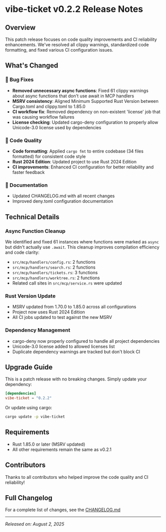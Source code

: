 # vibe-ticket v0.2.2 Release Notes

## Overview

This patch release focuses on code quality improvements and CI reliability enhancements. We've resolved all clippy warnings, standardized code formatting, and fixed various CI configuration issues.

## What's Changed

### 🐛 Bug Fixes
- **Removed unnecessary async functions**: Fixed 61 clippy warnings about async functions that don't use await in MCP handlers
- **MSRV consistency**: Aligned Minimum Supported Rust Version between Cargo.toml and clippy.toml to 1.85.0
- **CI workflow fix**: Removed dependency on non-existent 'license' job that was causing workflow failures
- **License checking**: Updated cargo-deny configuration to properly allow Unicode-3.0 license used by dependencies

### 🎨 Code Quality
- **Code formatting**: Applied `cargo fmt` to entire codebase (34 files formatted) for consistent code style
- **Rust 2024 Edition**: Updated project to use Rust 2024 Edition
- **CI improvements**: Enhanced CI configuration for better reliability and faster feedback

### 📝 Documentation
- Updated CHANGELOG.md with all recent changes
- Improved deny.toml configuration documentation

## Technical Details

### Async Function Cleanup
We identified and fixed 61 instances where functions were marked as `async` but didn't actually use `.await`. This cleanup improves compilation efficiency and code clarity:
- `src/mcp/handlers/config.rs`: 2 functions
- `src/mcp/handlers/search.rs`: 2 functions  
- `src/mcp/handlers/tickets.rs`: 3 functions
- `src/mcp/handlers/worktree.rs`: 2 functions
- Related call sites in `src/mcp/service.rs` were updated

### Rust Version Update
- MSRV updated from 1.70.0 to 1.85.0 across all configurations
- Project now uses Rust 2024 Edition
- All CI jobs updated to test against the new MSRV

### Dependency Management
- cargo-deny now properly configured to handle all project dependencies
- Unicode-3.0 license added to allowed licenses list
- Duplicate dependency warnings are tracked but don't block CI

## Upgrade Guide

This is a patch release with no breaking changes. Simply update your dependency:

```toml
[dependencies]
vibe-ticket = "0.2.2"
```

Or update using cargo:

```bash
cargo update -p vibe-ticket
```

## Requirements

- Rust 1.85.0 or later (MSRV updated)
- All other requirements remain the same as v0.2.1

## Contributors

Thanks to all contributors who helped improve the code quality and CI reliability!

## Full Changelog

For a complete list of changes, see the [CHANGELOG.md](https://github.com/nwiizo/vibe-ticket/blob/main/CHANGELOG.md)

---

*Released on: August 2, 2025*